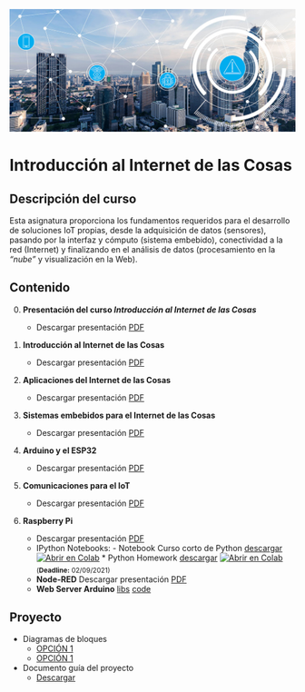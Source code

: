 [![banner](/_assets/pics/iotbanner.jpg)](https://github.com/marcoteran/iotintroduction)
# Introducción al Internet de las Cosas

## Descripción del curso

Esta asignatura proporciona los fundamentos requeridos para el desarrollo de soluciones IoT propias, desde la adquisición de datos (sensores), pasando por la interfaz y cómputo (sistema embebido), conectividad a la red (Internet) y finalizando en el análisis de datos (procesamiento en la *“nube”* y visualización en la Web).

## Contenido
0. **Presentación del curso *Introducción al Internet de las Cosas***
	* Descargar presentación [PDF](https://github.com/marcoteran/iotintroduction/raw/master/lectures/00_uc_iot_syllabus.pdf)
1. **Introducción al Internet de las Cosas**
	* Descargar presentación [PDF](https://github.com/marcoteran/iotintroduction/raw/master/lectures/01_iot_introduction.pdf)	
2. **Aplicaciones del Internet de las Cosas**
	* Descargar presentación [PDF](https://github.com/marcoteran/iotintroduction/raw/master/lectures/02_iot_applications.pdf)
3. **Sistemas embebidos para el Internet de las Cosas**
	* Descargar presentación [PDF](https://github.com/marcoteran/iotintroduction/raw/master/lectures/03_iot_embeddedsystems.pdf)
4. **Arduino y el ESP32**
	* Descargar presentación [PDF](https://github.com/marcoteran/iotintroduction/raw/master/lectures/04_iot_arduino.pdf)
5. **Comunicaciones para el IoT**
	* Descargar presentación [PDF](https://github.com/marcoteran/iotintroduction/raw/master/lectures/05_iot_COMM.pdf)

6. **Raspberry Pi**
	* Descargar presentación [PDF](https://github.com/marcoteran/iotintroduction/raw/master/lectures/06_iot_raspberrypy.pdf)
	* IPython Notebooks:
			- Notebook Curso corto de Python [descargar](https://github.com/marcoteran/internetofthings/blob/master/laboratory/00_introtopython/01_internetofthings_pythoncrashcourse.ipynb)
			[![Abrir en Colab](https://colab.research.google.com/assets/colab-badge.svg)](https://colab.research.google.com/github/marcoteran/internetofthings/blob/master/laboratory/00_introtopython/01_internetofthings_pythoncrashcourse.ipynb)
				* Python Homework [descargar](https://github.com/marcoteran/internetofthings/blob/master/laboratory/00_introtopython/02_internetofthings_pythoncrashcoursehomework.ipynb)
				[![Abrir en Colab](https://colab.research.google.com/assets/colab-badge.svg)](https://colab.research.google.com/github/marcoteran/internetofthings/blob/master/laboratory/00_introtopython/02_internetofthings_pythoncrashcoursehomework.ipynb)
				<sub>(**Deadline:** 02/09/2021)</sub>
	* **Node-RED** Descargar presentación [PDF](https://github.com/marcoteran/internetofthings/raw/master/lectures/08_iot_nodered.pdf)
	* **Web Server Arduino** [libs](https://randomnerdtutorials.com/esp32-dht11-dht22-temperature-humidity-web-server-arduino-ide/) [code](https://raw.githubusercontent.com/RuiSantosdotme/ESP32-Course/master/code/WiFi_Web_Server_DHT/WiFi_Web_Server_DHT.ino)

## Proyecto
- Diagramas de bloques
	* [OPCIÓN 1](https://github.com/marcoteran/iotintroduction/raw/master/files/pictures/arch_system.png)
	* [OPCIÓN 1](https://github.com/marcoteran/iotintroduction/raw/master/files/pictures/arch_system2.png)
- Documento guía del proyecto
	* [Descargar](https://github.com/marcoteran/iotintroduction/raw/master/homeworks/iot_proyecto.docx)

